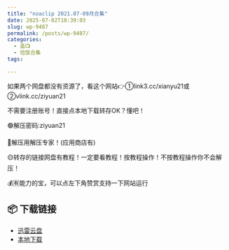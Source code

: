 ```yaml
---
title: "noaclip 2021.07-09月合集"
date: 2025-07-02T18:39:03
slug: wp-9487
permalink: /posts/wp-9487/
categories:
  - 盖📺
  - 恰饭合集
tags:

---
```


如果两个网盘都没有资源了，看这个网站👉①link3.cc/xianyu21或②vlink.cc/ziyuan21

不需要注册账号！直接点本地下载转存OK？懂吧！

🟢解压密码:ziyuan21

🔵解压用解压专家！(应用商店有)

🟡转存的链接网盘有教程！一定要看教程！按教程操作！不按教程操作你不会解压！

💰🈶能力的宝，可以点左下角赞赏支持一下网站运行

## 📦 下载链接
- [迅雷云盘](https://blziyuan21.com/pay-download/9487?key=eaa62842dd&down_id=0)
- [本地下载](https://blziyuan21.com/pay-download/9487?key=eaa62842dd&down_id=1)

